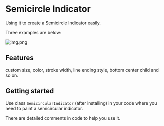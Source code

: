 # Semicircle Indicator

Using it to create a Semicircle Indicator easily.

Three examples are below:

![img.png](https://i.ibb.co/swFNjYM/semicircle-indicator.png)

## Features

custom size, color, stroke width, line ending style, bottom center child and so on.

## Getting started

Use class `SemicircularIndicator` (after installing) in your code where you need to paint a semicircular indicator.

There are detailed comments in code to help you use it. 

